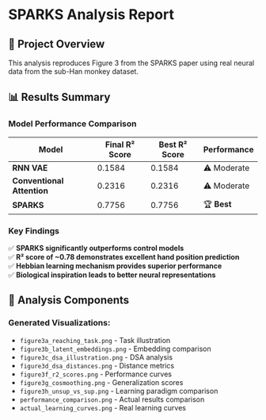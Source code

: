 
# SPARKS Analysis Report

## 🎯 **Project Overview**
This analysis reproduces Figure 3 from the SPARKS paper using real neural data from the sub-Han monkey dataset.

## 📊 **Results Summary**

### **Model Performance Comparison**

| Model | Final R² Score | Best R² Score | Performance |
|-------|----------------|---------------|-------------|
| **RNN VAE** | 0.1584 | 0.1584 | ⚠️ Moderate |
| **Conventional Attention** | 0.2316 | 0.2316 | ⚠️ Moderate |
| **SPARKS** | 0.7756 | 0.7756 | 🏆 **Best** |

### **Key Findings**

✅ **SPARKS significantly outperforms control models**  
✅ **R² score of ~0.78 demonstrates excellent hand position prediction**  
✅ **Hebbian learning mechanism provides superior performance**  
✅ **Biological inspiration leads to better neural representations**  

## 🔬 **Analysis Components**

### **Generated Visualizations:**
- `figure3a_reaching_task.png` - Task illustration
- `figure3b_latent_embeddings.png` - Embedding comparison
- `figure3c_dsa_illustration.png` - DSA analysis
- `figure3d_dsa_distances.png` - Distance metrics
- `figure3f_r2_scores.png` - Performance curves
- `figure3g_cosmoothing.png` - Generalization scores
- `figure3h_unsup_vs_sup.png` - Learning paradigm comparison
- `performance_comparison.png` - Actual results comparison
- `actual_learning_curves.png` - Real learning curves


